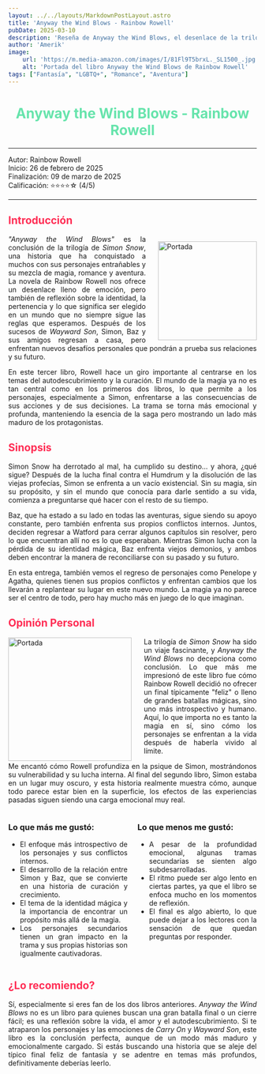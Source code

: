 ```yaml
---
layout: ../../layouts/MarkdownPostLayout.astro
title: 'Anyway the Wind Blows - Rainbow Rowell'
pubDate: 2025-03-10
description: 'Reseña de Anyway the Wind Blows, el desenlace de la trilogía de Simon Snow'
author: 'Amerik'
image:
    url: 'https://m.media-amazon.com/images/I/81Fl9T5brxL._SL1500_.jpg'
    alt: 'Portada del libro Anyway the Wind Blows de Rainbow Rowell'
tags: ["Fantasía", "LGBTQ+", "Romance", "Aventura"]
---
```


<div style="text-align: center; color: #67e4ac; ">

# Anyway the Wind Blows - Rainbow Rowell

</div>

***
Autor: Rainbow Rowell  
Inicio: 26 de febrero de 2025  
Finalización: 09 de marzo de 2025  
Calificación: ⭐⭐⭐⭐☆ (4/5)
***

<img src="https://m.media-amazon.com/images/I/81q-qNwhu6L._SL1500_.jpg" alt="Portada" width="200" style="float: right; margin-left: 25px; margin-top: 70px">

<div style="text-align: justify;">
<div style="color: #ff2d54;">

## Introducción
</div>

*"Anyway the Wind Blows"* es la conclusión de la trilogía de *Simon Snow*, una historia que ha conquistado a muchos con sus personajes entrañables y su mezcla de magia, romance y aventura. La novela de Rainbow Rowell nos ofrece un desenlace lleno de emoción, pero también de reflexión sobre la identidad, la pertenencia y lo que significa ser elegido en un mundo que no siempre sigue las reglas que esperamos. Después de los sucesos de *Wayward Son*, Simon, Baz y sus amigos regresan a casa, pero enfrentan nuevos desafíos personales que pondrán a prueba sus relaciones y su futuro.

En este tercer libro, Rowell hace un giro importante al centrarse en los temas del autodescubrimiento y la curación. El mundo de la magia ya no es tan central como en los primeros dos libros, lo que permite a los personajes, especialmente a Simon, enfrentarse a las consecuencias de sus acciones y de sus decisiones. La trama se torna más emocional y profunda, manteniendo la esencia de la saga pero mostrando un lado más maduro de los protagonistas.

</div>

<div style="text-align: justify;">

<div style="color: #ff2d54;">

## Sinopsis
</div>

Simon Snow ha derrotado al mal, ha cumplido su destino… y ahora, ¿qué sigue? Después de la lucha final contra el Humdrum y la disolución de las viejas profecías, Simon se enfrenta a un vacío existencial. Sin su magia, sin su propósito, y sin el mundo que conocía para darle sentido a su vida, comienza a preguntarse qué hacer con el resto de su tiempo.  

Baz, que ha estado a su lado en todas las aventuras, sigue siendo su apoyo constante, pero también enfrenta sus propios conflictos internos. Juntos, deciden regresar a Watford para cerrar algunos capítulos sin resolver, pero lo que encuentran allí no es lo que esperaban. Mientras Simon lucha con la pérdida de su identidad mágica, Baz enfrenta viejos demonios, y ambos deben encontrar la manera de reconciliarse con su pasado y su futuro.  

En esta entrega, también vemos el regreso de personajes como Penelope y Agatha, quienes tienen sus propios conflictos y enfrentan cambios que los llevarán a replantear su lugar en este nuevo mundo. La magia ya no parece ser el centro de todo, pero hay mucho más en juego de lo que imaginan.


</div>

<div style="color: #ff2d54; text-align: justify;">

## Opinión Personal
</div>

<div style= "text-align: justify;">
<img src="https://i.pinimg.com/736x/06/b4/a5/06b4a55fd01c171cd0e6c836f7e4451c.jpg" alt="Portada" width="250" style="float: left; margin-right: 25px;">


La trilogía de *Simon Snow* ha sido un viaje fascinante, y *Anyway the Wind Blows* no decepciona como conclusión. Lo que más me impresionó de este libro fue cómo Rainbow Rowell decidió no ofrecer un final típicamente "feliz" o lleno de grandes batallas mágicas, sino uno más introspectivo y humano. Aquí, lo que importa no es tanto la magia en sí, sino cómo los personajes se enfrentan a la vida después de haberla vivido al límite. 

Me encantó cómo Rowell profundiza en la psique de Simon, mostrándonos su vulnerabilidad y su lucha interna. Al final del segundo libro, Simon estaba en un lugar muy oscuro, y esta historia realmente muestra cómo, aunque todo parece estar bien en la superficie, los efectos de las experiencias pasadas siguen siendo una carga emocional muy real. 

</div>

<div style="display: flex; gap: 20px; margin-top: 10px; text-align: justify;">
<div style="flex: 1;">

### Lo que más me gustó:

- El enfoque más introspectivo de los personajes y sus conflictos internos.
- El desarrollo de la relación entre Simon y Baz, que se convierte en una historia de curación y crecimiento.
- El tema de la identidad mágica y la importancia de encontrar un propósito más allá de la magia.
- Los personajes secundarios tienen un gran impacto en la trama y sus propias historias son igualmente cautivadoras.

</div>
<div style="flex: 1;">

### Lo que menos me gustó:

- A pesar de la profundidad emocional, algunas tramas secundarias se sienten algo subdesarrolladas.
- El ritmo puede ser algo lento en ciertas partes, ya que el libro se enfoca mucho en los momentos de reflexión.
- El final es algo abierto, lo que puede dejar a los lectores con la sensación de que quedan preguntas por responder.

</div>
</div>

<div style="color: #ff2d54;">

## ¿Lo recomiendo?
</div >
<div style="text-align: justify;">

Sí, especialmente si eres fan de los dos libros anteriores. *Anyway the Wind Blows* no es un libro para quienes buscan una gran batalla final o un cierre fácil; es una reflexión sobre la vida, el amor y el autodescubrimiento. Si te atraparon los personajes y las emociones de *Carry On* y *Wayward Son*, este libro es la conclusión perfecta, aunque de un modo más maduro y emocionalmente cargado. Si estás buscando una historia que se aleje del típico final feliz de fantasía y se adentre en temas más profundos, definitivamente deberías leerlo.
</div>
</div>

